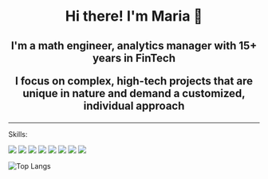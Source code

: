 <h1 align="center"> Hi there! I'm Maria 👋</h1>

<h2 align="center"> I'm a math engineer, analytics manager with 15+ years in FinTech

I focus on complex, high-tech projects that are unique in nature and demand a customized, individual approach</h2>   

--------------------------------------------------
Skills:

<img src = "https://img.shields.io/badge/-Python-3776AB?logo=Python&logoColor=fff"/></center>
<img src = "https://img.shields.io/badge/-C++-3776AB?logo=C++&logoColor=fff"/></center>
<img src = "https://img.shields.io/badge/-C-3776AB?logo=C&logoColor=fff"/></center>
<img src = "https://img.shields.io/badge/-C Sharp-3776AB?logo=C Sharp&logoColor=fff"/></center>
<img src = "https://img.shields.io/badge/-MATLAB-3776AB?logo=MATLAB&logoColor=fff" /></center>
<img src = "https://img.shields.io/badge/-SQL-3776AB?logo=SQL&logoColor=fff"/></center>
<mg src = "https://img.shields.io/badge/-MongoDB-3776AB?logo=MongoDB&logoColor=fff"/></center>
<img src = "https://img.shields.io/badge/-Solidity-3776AB?logo=Solidity&logoColor=fff" /></center>
<img src = "https://img.shields.io/badge/-Ethereum-3776AB?logo=Ethereum&logoColor=fff" /></center>

![Top Langs](https://github-readme-stats.vercel.app/api/top-langs/?username=MaruQuant&langs_count=5&theme=radical)
